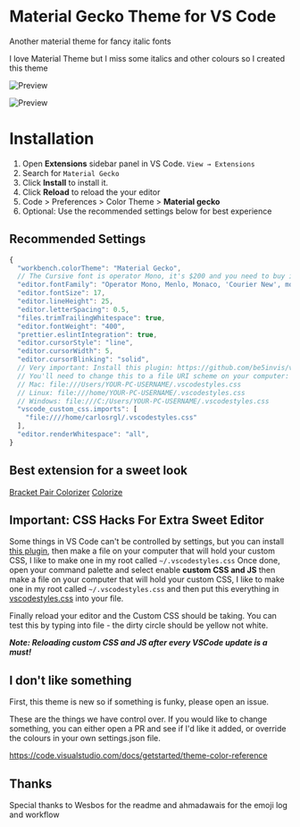 # Material Gecko Theme for VS Code

Another material theme for fancy italic fonts

I love Material Theme but I miss some italics and other colours so I created this theme

![Preview](https://raw.githubusercontent.com/CarlosRGL/material-gecko-theme/master/images/gecko1.png)

![Preview](https://raw.githubusercontent.com/CarlosRGL/material-gecko-theme/master/images/gecko2.png)

# Installation

1. Open **Extensions** sidebar panel in VS Code. `View → Extensions`
2. Search for `Material Gecko`
3. Click **Install** to install it.
4. Click **Reload** to reload the your editor
5. Code > Preferences > Color Theme > **Material gecko**
6. Optional: Use the recommended settings below for best experience

## Recommended Settings

```js
{
  "workbench.colorTheme": "Material Gecko",
  // The Cursive font is operator Mono, it's $200 and you need to buy it to get the cursive (dank mono is cheaper also)
  "editor.fontFamily": "Operator Mono, Menlo, Monaco, 'Courier New', monospace",
  "editor.fontSize": 17,
  "editor.lineHeight": 25,
  "editor.letterSpacing": 0.5,
  "files.trimTrailingWhitespace": true,
  "editor.fontWeight": "400",
  "prettier.eslintIntegration": true,
  "editor.cursorStyle": "line",
  "editor.cursorWidth": 5,
  "editor.cursorBlinking": "solid",
  // Very important: Install this plugin: https://github.com/be5invis/vscode-custom-css
  // You'll need to change this to a file URI scheme on your computer: https://en.wikipedia.org/wiki/File_URI_scheme
  // Mac: file:///Users/YOUR-PC-USERNAME/.vscodestyles.css
  // Linux: file:///home/YOUR-PC-USERNAME/.vscodestyles.css
  // Windows: file:///C:/Users/YOUR-PC-USERNAME/.vscodestyles.css
  "vscode_custom_css.imports": [
    "file:////home/carlosrgl/.vscodestyles.css"
  ],
  "editor.renderWhitespace": "all",
}
```

## Best extension for a sweet look

[Bracket Pair Colorizer](https://marketplace.visualstudio.com/items?itemName=CoenraadS.bracket-pair-colorizer)
[Colorize](https://marketplace.visualstudio.com/items?itemName=kamikillerto.vscode-colorize)

## Important: CSS Hacks For Extra Sweet Editor

Some things in VS Code can't be controlled by settings, but you can install [this plugin](https://github.com/be5invis/vscode-custom-css), then make a file on your computer that will hold your custom CSS, I like to make one in my root called `~/.vscodestyles.css`
Once done, open your command palette and select enable **custom CSS and JS** then make a file on your computer that will hold your custom CSS, I like to make one in my root called `~/.vscodestyles.css` and then put this everything in [vscodestyles.css](./vscodestyles.css) into your file.

Finally reload your editor and the Custom CSS should be taking. You can test this by typing into file - the dirty circle should be yellow not white.

**_Note: Reloading custom CSS and JS after every VSCode update is a must!_**

## I don't like something

First, this theme is new so if something is funky, please open an issue.

These are the things we have control over. If you would like to change something, you can either open a PR and see if I'd like it added, or override the colours in your own settings.json file.

https://code.visualstudio.com/docs/getstarted/theme-color-reference

## Thanks

Special thanks to Wesbos for the readme and ahmadawais for the emoji log and workflow
